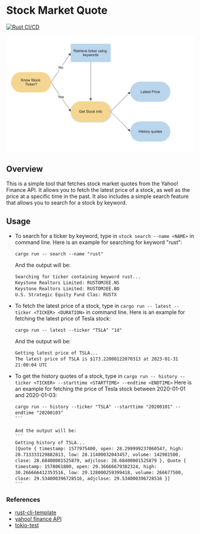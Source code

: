 # Stock Market Quote
[![Rust CI/CD](https://github.com/carolinechen99/stock-market-quotes/actions/workflows/rust.yml/badge.svg)](https://github.com/carolinechen99/stock-market-quotes/actions/workflows/rust.yml)


![img](/img/flowchart1.png)
## Overview
This is a simple tool that fetches stock market quotes from the Yahoo! Finance API. It allows you to fetch the latest price of a stock, as well as the price at a specific time in the past. It also includes a simple search feature that allows you to search for a stock by keyword.

## Usage
- To search for a ticker by keyword, 
    type in `stock search --name <NAME>` in command line.
    Here is an example for searching for keyword "rust":
    ```
    cargo run -- search --name "rust" 
    ```
    And the output will be:
    ```
    Searching for ticker containing keyword rust...
    Keystone Realtors Limited: RUSTOMJEE.NS
    Keystone Realtors Limited: RUSTOMJEE.BO
    U.S. Strategic Equity Fund Clas: RUSTX
    ```

- To fetch the latest price of a stock, 
    type in `cargo run -- latest --ticker <TICKER> <DURATION>` in command line.
    Here is an example for fetching the latest price of Tesla stock:
    ```
    cargo run -- latest --ticker "TSLA" "1d"
    ```
    And the output will be:
    ```
    Getting latest price of TSLA...
    The latest price of TSLA is $173.22000122070313 at 2023-01-31 21:00:04 UTC
    ```
- To get the history quotes of a stock, type in `cargo run -- history --ticker <TICKER> --starttime <STARTTIME> --endtime <ENDTIME>`
    Here is an example for fetching the price of Tesla stock between 2020-01-01 and 2020-01-03:
    ````
    cargo run -- history --ticker "TSLA" --starttime "20200101" --endtime "20200103"
    ```

    And the output will be:
    ```
    Getting history of TSLA...
    [Quote { timestamp: 1577975400, open: 28.299999237060547, high: 28.713333129882813, low: 28.11400032043457, volume: 142981500, close: 28.68400001525879, adjclose: 28.68400001525879 }, Quote { timestamp: 1578061800, open: 29.36666679382324, high: 30.266666412353516, low: 29.128000259399418, volume: 266677500, close: 29.534000396728516, adjclose: 29.534000396728516 }]
    ```

### References

* [rust-cli-template](https://github.com/kbknapp/rust-cli-template)
* [yahoo! finance API](https://crates.io/crates/yahoo_finance_api)
* [tokio-test](https://crates.io/crates/tokio-test)
